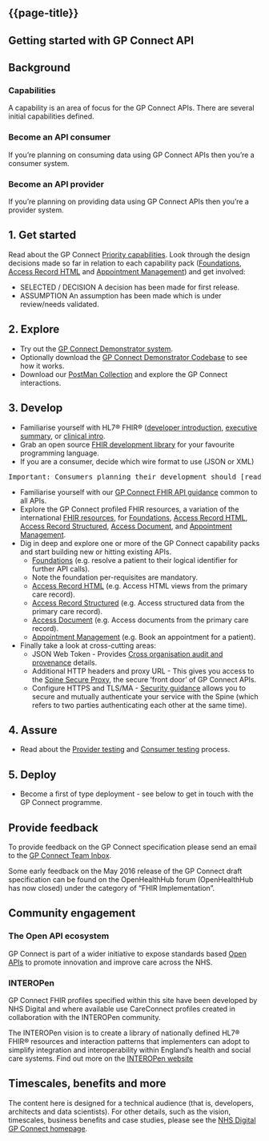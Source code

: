 ## {{page-title}}
## Getting started with GP Connect API
## Background
### Capabilities
A capability is an area of focus for the GP Connect APIs. There are several initial capabilities defined.

### Become an API consumer
If you’re planning on consuming data using GP Connect APIs then you’re a consumer system.

### Become an API provider
If you’re planning on providing data using GP Connect APIs then you’re a provider system.

## 1. Get started
Read about the GP Connect [Priority capabilities](https://developer.nhs.uk/apis/gpconnect-1-6-0/overview_priority_capabilities.html).
Look through the design decisions made so far in relation to each capability pack ([Foundations](https://developer.nhs.uk/apis/gpconnect-1-6-0/foundations_design.html), [Access Record HTML](https://developer.nhs.uk/apis/gpconnect-1-6-0/accessrecord.html) and [Appointment Management](https://developer.nhs.uk/apis/gpconnect-1-6-0/appointments_design.html)) and get involved:
- SELECTED / DECISION A decision has been made for first release.
- ASSUMPTION An assumption has been made which is under review/needs validated.
## 2. Explore
- Try out the [GP Connect Demonstrator system](https://developer.nhs.uk/apis/gpconnect-1-6-0/system_demonstrator.html).
- Optionally download the [GP Connect Demonstrator Codebase](https://github.com/nhsconnect/gpconnect-demonstrator) to see how it works.
- Download our [PostMan Collection](https://developer.nhs.uk/apis/gpconnect-1-6-0/system_reference_postman.html) and explore the GP Connect interactions.
## 3. Develop
- Familiarise yourself with HL7® FHIR® ([developer introduction](http://www.hl7.org/implement/standards/fhir/STU3/overview-dev.html), [executive summary](http://www.hl7.org/implement/standards/fhir/STU3/summary.html), or [clinical intro](http://www.hl7.org/implement/standards/fhir/STU3/overview-clinical.html).
- Grab an open source [FHIR development library](https://developer.nhs.uk/apis/gpconnect-1-6-0/development_fhir_open_source_guidance.html) for your favourite programming language.
- If you are a consumer, decide which wire format to use (JSON or XML)
 <pre>Important: Consumers planning their development should [read the following information](https://developer.nhs.uk/apis/gpconnect-1-6-0/support_faq.html#which-serialisation-format-should-i-choose-as-an-gp-connect-api-consumer---json-or-xml) before choosing whether to use JSON or XML in their implementation.</pre>
- Familiarise yourself with our [GP Connect FHIR API guidance](https://developer.nhs.uk/apis/gpconnect-1-6-0/development_fhir_api_guidance.html) common to all APIs.
- Explore the GP Connect profiled FHIR resources, a variation of the international [FHIR resources](https://www.hl7.org/fhir/STU3/), for [Foundations](https://developer.nhs.uk/apis/gpconnect-1-6-0/datalibraryfoundation.html), [Access Record HTML](https://developer.nhs.uk/apis/gpconnect-1-6-0/accessrecord.html), [Access Record Structured](https://developer.nhs.uk/apis/gpconnect-1-6-0/accessrecord_structured_development_resources_overview.html), [Access Document](https://developer.nhs.uk/apis/gpconnect-1-6-0/access_documents_development_resources_overview.html), and [Appointment Management](https://developer.nhs.uk/apis/gpconnect-1-6-0/datalibraryappointment.html).
- Dig in deep and explore one or more of the GP Connect capability packs and start building new or hitting existing APIs.
  - [Foundations](https://developer.nhs.uk/apis/gpconnect-1-6-0/foundations.html) (e.g. resolve a patient to their logical identifier for further API calls).
  - Note the foundation per-requisites are mandatory.
  - [Access Record HTML](https://developer.nhs.uk/apis/gpconnect-1-6-0/accessrecord.html) (e.g. Access HTML views from the primary care record).
  - [Access Record Structured](https://developer.nhs.uk/apis/gpconnect-1-6-0/accessrecord_structured.html) (e.g. Access structured data from the primary care record).
  - [Access Document](https://developer.nhs.uk/apis/gpconnect-1-6-0/access_documents.html) (e.g. Access documents from the primary care record).
  - [Appointment Management](https://developer.nhs.uk/apis/gpconnect-1-6-0/appointments.html) (e.g. Book an appointment for a patient).
- Finally take a look at cross-cutting areas:
  - JSON Web Token - Provides [Cross organisation audit and provenance](https://developer.nhs.uk/apis/gpconnect-1-6-0/integration_cross_organisation_audit_and_provenance.html) details.
  - Additional HTTP headers and proxy URL - This gives you access to the [Spine      Secure Proxy](https://developer.nhs.uk/apis/gpconnect-1-6-0/integration_spine_secure_proxy.html), the secure ‘front door’ of GP Connect APIs.
  - Configure HTTPS and TLS/MA - [Security guidance](https://developer.nhs.uk/apis/gpconnect-1-6-0/integration_spine_secure_proxy.html) allows you to secure and mutually authenticate your service with the Spine (which refers to two parties authenticating each other at the same time).
## 4. Assure
- Read about the [Provider testing](https://developer.nhs.uk/apis/gpconnect-1-6-0/testing_api_provider_testing.html) and [Consumer testing](https://developer.nhs.uk/apis/gpconnect-1-6-0/testing_api_consumer_testing.html) process.
## 5. Deploy
- Become a first of type deployment - see below to get in touch with the GP Connect programme.
## Provide feedback
To provide feedback on the GP Connect specification please send an email to the  [GP Connect Team Inbox](mailto://gpconnect@nhs.net).

Some early feedback on the May 2016 release of the GP Connect draft specification can be found on the OpenHealthHub forum (OpenHealthHub has now closed) under the category of “FHIR Implementation”.

## Community engagement
### The Open API ecosystem
GP Connect is part of a wider initiative to expose standards based [Open APIs](https://developer.nhs.uk/apis/gpconnect-1-6-0/designprinciples_open_api_principles.html#open-api) to promote innovation and improve care across the NHS.

### INTEROPen
GP Connect FHIR profiles specified within this site have been developed by NHS Digital and where available use CareConnect profiles created in collaboration with the INTEROPen community.

The INTEROPen vision is to create a library of nationally defined HL7® FHIR® resources and interaction patterns that implementers can adopt to simplify integration and interoperability within England’s health and social care systems. Find out more on the [INTEROPen website](https://www.interopen.org/)

## Timescales, benefits and more
The content here is designed for a technical audience (that is, developers, architects and data scientists). For other details, such as the vision, timescales, business benefits and case studies, please see the [NHS Digital GP Connect homepage](https://digital.nhs.uk/services/gp-connect/).
